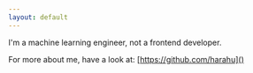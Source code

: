 ```yaml
---
layout: default
---
```


I'm a machine learning engineer, not a frontend developer.

For more about me, have a look at:
[https://github.com/harahu]()
